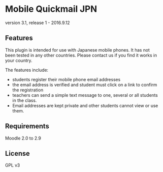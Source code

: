 Mobile Quickmail JPN
====================

version 3.1, release 1 - 2016.9.12


Features
--------

This plugin is intended for use with Japanese mobile phones.
It has not been tested in any other countries.
Please contact us if you find it works in your country.

The features include:
* students register their mobile phone email addresses
* the email address is verified and student must click on a link to confirm the registration
* teachers can send a simple text message to one, several or all students in the class.
* Email addresses are kept private and other students cannot view or use them.


Requirements
------------

Moodle 2.0 to 2.9


License
-------

GPL v3
